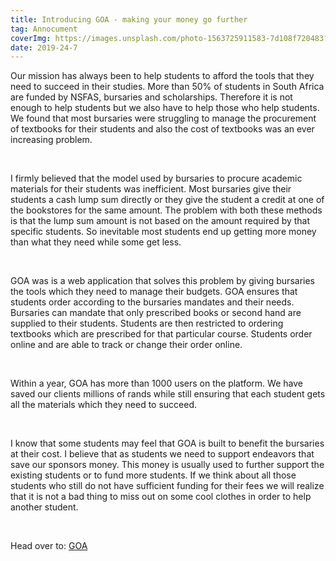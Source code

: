 ```yaml
---
title: Introducing GOA - making your money go further
tag: Annocument
coverImg: https://images.unsplash.com/photo-1563725911583-7d108f720483?ixlib=rb-1.2.1&ixid=eyJhcHBfaWQiOjEyMDd9&auto=format&fit=crop&w=889&q=80
date: 2019-24-7
---
```



Our mission has always been to help students to afford the tools that they need to succeed in their studies. More than 50% of students in South Africa are funded by NSFAS, bursaries and scholarships. Therefore  it is not enough to help students but we also have to help those who help students. We found that most bursaries were struggling to manage the procurement of textbooks for their students and also the cost of textbooks was an ever increasing problem.


<br/>

I firmly believed that the model used by bursaries to procure academic materials for their students was inefficient. Most bursaries give their students a cash lump sum directly or they give the student a credit at one of the bookstores for the same amount. The problem with both these methods is that the lump sum amount is not based on the amount required by that specific students. So inevitable most students end up getting more money than what they need while some get less. 


<br/>

GOA was is a web application that solves this problem by giving bursaries the tools which they need to manage their budgets. GOA ensures that students order according to the bursaries mandates and their needs. Bursaries can mandate that only prescribed books or second hand are supplied to their students. Students are then restricted to ordering textbooks which are prescribed for that particular course. Students order online and are able to track or change their order online. 


<br/>

Within a year, GOA has more than 1000 users on the platform. We have saved our clients millions of rands while still ensuring that each student gets all the materials which they need to succeed.



<br/>


I know that some students may feel that GOA is built to benefit the bursaries at their cost. I believe that as students we need to support endeavors that save our sponsors money. This money is usually used to further support the existing students or to fund more students. If we think about all those students who still do not have sufficient funding for their fees we will realize that it is not a bad thing to miss out on some cool clothes in order to help another student. 


<br/>

Head over to: [GOA](https://gogoa.co.za)

